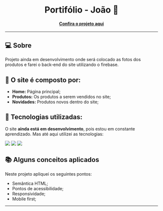<h1 align="center">Portifólio - João 👾</h1>


<h4 align="center"><a href="https://jedev1.github.io/loja-lords-geek-store/">Confira o projeto aqui</a></h4>

---

## 💻 Sobre

Projeto ainda em desenvolvimento onde será colocado as fotos dos produtos e farei o back-end do site utilizando o firebase.

## 🤯 O site é composto por:

- **Home:** Página principal;
- **Produtos:** Os produtos a serem vendidos no site;
- **Novidades:** Produtos novos dentro do site;

## 🧠 Tecnologias utilizadas:

O site **ainda está em desenvolvimento**, pois estou em constante aprendizado. Mas até aqui utilizei as tecnologias:

<div>
    <img src="https://img.shields.io/badge/HTML5-E34F26?style=for-the-badge&logo=html5&logoColor=white" />
    <img src="https://img.shields.io/badge/CSS3-1572B6?style=for-the-badge&logo=css3&logoColor=white" />
    <img src="https://img.shields.io/badge/JavaScript-F7DF1E?style=for-the-badge&logo=javascript&logoColor=black" />
</div>

## 📚 Alguns conceitos aplicados

Neste projeto apliquei os seguintes pontos:
+ Semântica HTML;
+ Pontos de acessibilidade;
+ Responsividade;
+ Mobile first;

---
